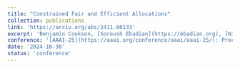 ```yaml
---
title: "Constrained Fair and Efficient Allocations"
collection: publications
link: 'https://arxiv.org/abs/2411.00133'
excerpt: 'Benjamin Cookson, [Soroush Ebadian](https://ebadian.org), [Nisarg Shah](https://www.cs.toronto.edu/~nisarg/)'
conference: '[AAAI-25](https://aaai.org/conference/aaai/aaai-25/): Proc. of 39th Annual AAAI Conference on Artificial Intelligence, 2025. Forthcoming.'
date: '2024-10-30'
status: 'conference'
---
```

